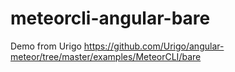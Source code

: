 # meteorcli-angular-bare
Demo from Urigo https://github.com/Urigo/angular-meteor/tree/master/examples/MeteorCLI/bare
